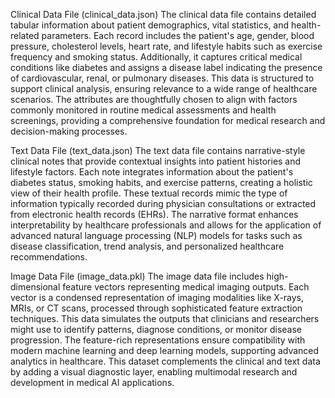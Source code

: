 Clinical Data File (clinical_data.json)
The clinical data file contains detailed tabular information about patient demographics, vital statistics, and health-related parameters. Each record includes the patient's age, gender, blood pressure, cholesterol levels, heart rate, and lifestyle habits such as exercise frequency and smoking status. Additionally, it captures critical medical conditions like diabetes and assigns a disease label indicating the presence of cardiovascular, renal, or pulmonary diseases. This data is structured to support clinical analysis, ensuring relevance to a wide range of healthcare scenarios. The attributes are thoughtfully chosen to align with factors commonly monitored in routine medical assessments and health screenings, providing a comprehensive foundation for medical research and decision-making processes.

Text Data File (text_data.json)
The text data file contains narrative-style clinical notes that provide contextual insights into patient histories and lifestyle factors. Each note integrates information about the patient's diabetes status, smoking habits, and exercise patterns, creating a holistic view of their health profile. These textual records mimic the type of information typically recorded during physician consultations or extracted from electronic health records (EHRs). The narrative format enhances interpretability by healthcare professionals and allows for the application of advanced natural language processing (NLP) models for tasks such as disease classification, trend analysis, and personalized healthcare recommendations.

Image Data File (image_data.pkl)
The image data file includes high-dimensional feature vectors representing medical imaging outputs. Each vector is a condensed representation of imaging modalities like X-rays, MRIs, or CT scans, processed through sophisticated feature extraction techniques. This data simulates the outputs that clinicians and researchers might use to identify patterns, diagnose conditions, or monitor disease progression. The feature-rich representations ensure compatibility with modern machine learning and deep learning models, supporting advanced analytics in healthcare. This dataset complements the clinical and text data by adding a visual diagnostic layer, enabling multimodal research and development in medical AI applications.
